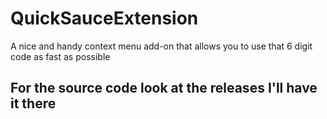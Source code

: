 # QuickSauceExtension
A nice and handy context menu add-on that allows you to use that 6 digit code as fast as possible


## For the source code look at the releases I'll have it there
